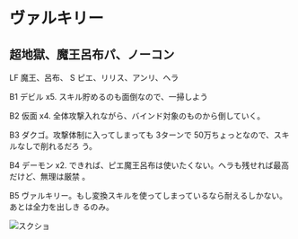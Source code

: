 # ヴァルキリー

## 超地獄、魔王呂布パ、ノーコン

LF 魔王、呂布、
S ピエ、リリス、アンリ、ヘラ

B1 デビル x5. スキル貯めるのも面倒なので、一掃しよう

B2 仮面 x4. 全体攻撃入れながら、バインド対象のものから倒していく。

B3 ダクゴ。攻撃体制に入ってしまっても 3ターンで 50万ちょっとなので、スキルなしで削れるだろ
う。

B4 デーモン x2. できれば、ピエ魔王呂布は使いたくない。ヘラも残せれば最高だけど、無理は厳禁
。

B5 ヴァルキリー。もし変換スキルを使ってしまっているなら耐えるしかない。あとは全力を出しき
るのみ。


![スクショ](http://i.imgur.com/QVURR3Kl.jpg )

<!-- vim: set tw=90 filetype=markdown : -->

